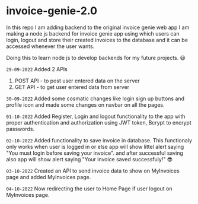 # invoice-genie-2.0
In this repo I am adding backend to the original invoice genie web app
I am making a node js backend for invoice genie app using which users can login, logout and store their created invoices to the database and it can be accessed whenever the user wants.

Doing this to learn node js to develop backends for my future projects. :smiley:

`29-09-2022` Added 2 APIs
1) POST API - to post user entered data on the server
2) GET API - to get user entered data from server

`30-09-2022` Added some cosmatic changes like login sign up buttons and profile icon and made some changes on navbar on all the pages.

`01-10-2022` Added Register, Login and logout functionality to the app with proper authentication and authorization using JWT token, Bcrypt to encrypt passwords.

`02-10-2022` Added functionality to save invoice in database. This functionaly only works when user is logged in or else app will show littel alert saying "You must login before saving your invoice". and after successful saving also app will show alert saying "Your invoice saved successfuly!" :sunglasses:

`03-10-2022` Created an API to send invoice data to show on MyInvoices page and added MyInvoices page.

`04-10-2022` Now redirecting the user to Home Page if user logout on MyInvoices page.

